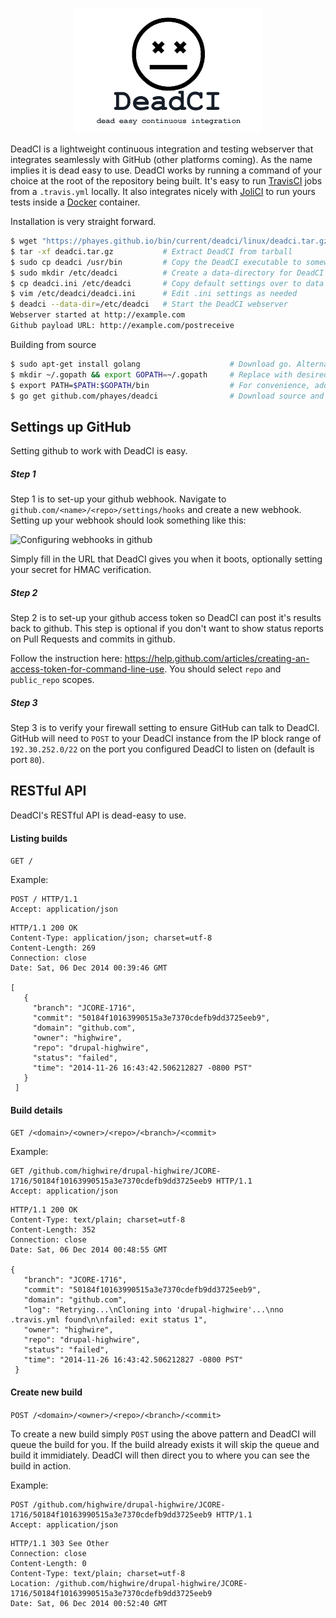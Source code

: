 <p align="center"><img src="/media/deadci-logo.png" /></p>

DeadCI is a lightweight continuous integration and testing webserver that integrates seamlessly with GitHub (other platforms coming). As the name implies it is dead easy to use. DeadCI works by running a command of your choice at the root of the repository being built. It's easy to run [TravisCI](https://travis-ci.org) jobs from a `.travis.yml` locally. It also integrates nicely with [JoliCI](https://github.com/jolicode/JoliCi) to run yours tests inside a [Docker](https://www.docker.com) container. 

Installation is very straight forward.
```bash
$ wget "https://phayes.github.io/bin/current/deadci/linux/deadci.tar.gz"
$ tar -xf deadci.tar.gz           # Extract DeadCI from tarball
$ sudo cp deadci /usr/bin         # Copy the DeadCI executable to somewhere in your $PATH
$ sudo mkdir /etc/deadci          # Create a data-directory for DeadCI
$ cp deadci.ini /etc/deadci       # Copy default settings over to data directory
$ vim /etc/deadci/deadci.ini      # Edit .ini settings as needed
$ deadci --data-dir=/etc/deadci   # Start the DeadCI webserver
Webserver started at http://example.com
Github payload URL: http://example.com/postreceive
```

Building from source
```bash
$ sudo apt-get install golang                    # Download go. Alternativly build from source: https://golang.org/doc/install/source
$ mkdir ~/.gopath && export GOPATH=~/.gopath     # Replace with desired GOPATH
$ export PATH=$PATH:$GOPATH/bin                  # For convenience, add go's bin dir to your PATH
$ go get github.com/phayes/deadci                # Download source and compile
```

## Settings up GitHub

Setting github to work with DeadCI is easy. 

##### Step 1

Step 1 is to set-up your github webhook. Navigate to `github.com/<name>/<repo>/settings/hooks` and create a new webhook. Setting up your webhook should look something like this:

![Configuring webhooks in github](https://i.imgur.com/u3ciUD7.png)

Simply fill in the URL that DeadCI gives you when it boots, optionally setting your secret for HMAC verification.

##### Step 2

Step 2 is to set-up your github access token so DeadCI can post it's results back to github. This step is optional if you don't want to show status reports on Pull Requests and commits in github. 

Follow the instruction here: https://help.github.com/articles/creating-an-access-token-for-command-line-use. You should select `repo` and `public_repo` scopes. 

##### Step 3

Step 3 is to verify your firewall setting to ensure GitHub can talk to DeadCI. GitHub will need to `POST` to your DeadCI instance from the IP block range of `192.30.252.0/22` on the port you configured DeadCI to listen on (default is port `80`). 

## RESTful API

DeadCI's RESTful API is dead-easy to use. 

#### Listing builds 

`GET /`

Example:
```http
POST / HTTP/1.1
Accept: application/json
```

```http
HTTP/1.1 200 OK
Content-Type: application/json; charset=utf-8
Content-Length: 269
Connection: close
Date: Sat, 06 Dec 2014 00:39:46 GMT

[
   {
     "branch": "JCORE-1716",
     "commit": "50184f10163990515a3e7370cdefb9dd3725eeb9",
     "domain": "github.com",
     "owner": "highwire",
     "repo": "drupal-highwire",
     "status": "failed",
     "time": "2014-11-26 16:43:42.506212827 -0800 PST"
   }
 ]
```

#### Build details

`GET /<domain>/<owner>/<repo>/<branch>/<commit>`

Example:

```http
GET /github.com/highwire/drupal-highwire/JCORE-1716/50184f10163990515a3e7370cdefb9dd3725eeb9 HTTP/1.1
Accept: application/json
```

```http
HTTP/1.1 200 OK
Content-Type: text/plain; charset=utf-8
Content-Length: 352
Connection: close
Date: Sat, 06 Dec 2014 00:48:55 GMT

{
   "branch": "JCORE-1716",
   "commit": "50184f10163990515a3e7370cdefb9dd3725eeb9",
   "domain": "github.com",
   "log": "Retrying...\nCloning into 'drupal-highwire'...\nno .travis.yml found\n\nfailed: exit status 1",
   "owner": "highwire",
   "repo": "drupal-highwire",
   "status": "failed",
   "time": "2014-11-26 16:43:42.506212827 -0800 PST"
 }
```

#### Create new build

`POST /<domain>/<owner>/<repo>/<branch>/<commit>`

To create a new build simply `POST` using the above pattern and DeadCI will queue the build for you. If the build already exists it will skip the queue and build it immidiately. DeadCI will then direct you to where you can see the build in action.

Example:
```http
POST /github.com/highwire/drupal-highwire/JCORE-1716/50184f10163990515a3e7370cdefb9dd3725eeb9 HTTP/1.1
Accept: application/json
```

```http
HTTP/1.1 303 See Other
Connection: close
Content-Length: 0
Content-Type: text/plain; charset=utf-8
Location: /github.com/highwire/drupal-highwire/JCORE-1716/50184f10163990515a3e7370cdefb9dd3725eeb9
Date: Sat, 06 Dec 2014 00:52:40 GMT
```
